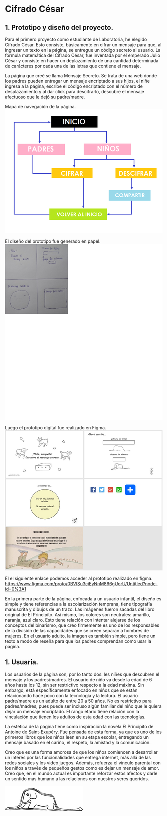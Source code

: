 # Cifrado César

## 1. Prototipo y diseño del proyecto.

Para el primero proyecto como estudiante de Laboratoria, he elegido Cifrado César. Esto consiste, básicamente en cifrar un mensaje para que, al ingresar un texto en la página, se entregue un código secreto al usuario. La fórmula matemática del Cifrado César, fue inventada por el emperado Julio César y consiste en hacer un deplazamiento de una cantidad determinada de carácteres por cada una de las letras que contiene el mensaje. 

La página que creé se llama Mensaje Secreto. Se trata de una web donde los padres pueden entregar un mensaje encriptado a sus hijos, el niñe ingresa a la página, escribe el código encriptado con el número de desplazamiento y al dar click para descifrarlo, descubre el mensaje afectuoso que le dejó su padre/madre.

Mapa de navegación de la página.
![img](https://github.com/barbarasagredo/SCL016-cipher/blob/master/src/IMAGENES/MAPA%20DE%20NAVEGACION.png)

El diseño del prototipo fue generado en papel.
![img](https://raw.githubusercontent.com/barbarasagredo/SCL016-cipher/master/src/IMAGENES/PROTOTYPE_PAPEL.jpg)

Luego el prototipo digital fue realizado en Figma. 
![img](https://raw.githubusercontent.com/barbarasagredo/SCL016-cipher/master/src/IMAGENES/PROTOTYPE_FIGMA.jpg)

El el siguiente enlace podemos acceder al prototipo realizado en figma. 
https://www.figma.com/proto/0BVISu3ciEyNnM866gUorU/Untitled?node-id=0%3A1

En la primera parte de la página, enfocada a un usuario infantil, el diseño es simple y tiene referencias a la escolarización temprana, tiene tipografía manuscrita y dibujos de un trazo. Las imágenes fueron sacadas del libro original de El Principito. Así mismo, los colores son neutrales: amarillo, naranja, azul claro. Esto tiene relación con intentar alejarse de los conceptos del binarismo, que creo firmemente es uno de los responsables de la división de las capacidades que se creen separan a hombres de mujeres.
En el usuario adulto, la imagen es también simple, pero tiene un texto a modo de reseña para que los padres comprendan como usar la página.

## 1. Usuaria.

Los usuarios de la página son, por lo tanto dos: les niñes que descubren el mensaje y los padres/madres. El usuario de niño va desde la edad de 6 años hasta los 12, sin ser restrictivo respecto a la edad máxima. Sin embargo, está específicamente enfocado en niños que se están relacionando hace poco con la tecnología y la lectura. El usuario padre/madre es un adulto de entre 20 a 50 años. No es restrictivo para padres/madres, pues puede ser incluso algún familiar del niño que le quiera dejar un mensaje encriptado. El rango etario tiene relación con la vinculación que tienen los adultos de esta edad con las tecnologías. 

La estética de la página tiene como inspiración la novela El Principito de Antoine de Saint-Exupéry. Fue pensada de esta forma, ya que es uno de los primeros libros que los niños leen en su etapa escolar, entregando un mensaje basado en el cariño, el respeto, la amistad y la comunicación. 

Creo que es una forma amorosa de que los niños comiencen a desarrollar un interés por las funcionalidades que entrega internet, más allá de las redes sociales y los video juegos. Además, refuerza el vínculo parental con los niños a través de pequeños gestos como es dejar un mensaje de amor. Creo que, en el mundo actual es importante reforzar estos afectos y darle un sentido más humano a las relaciones con nuestros seres queridos. 

![img](https://github.com/barbarasagredo/SCL016-cipher/blob/master/src/IMAGENES/ELEPHANT.png)